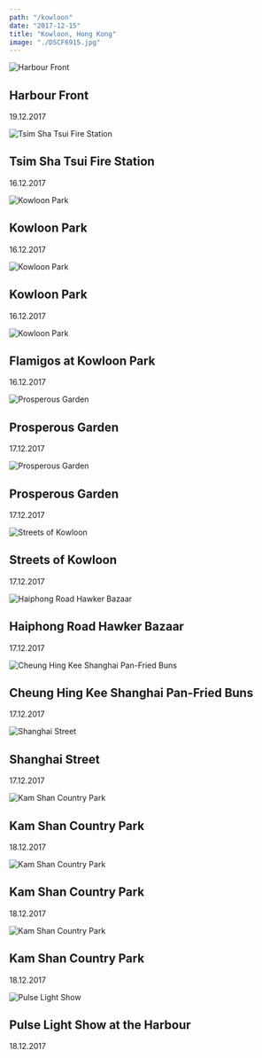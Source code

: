 ```yaml
---
path: "/kowloon"
date: "2017-12-15"
title: "Kowloon, Hong Kong"
image: "./DSCF6915.jpg"
---
```


![Harbour Front](./DSCF6915.jpg)
## Harbour Front
<span class="date">19.12.2017</span>

![Tsim Sha Tsui Fire Station](./DSCF6556.jpg)
## Tsim Sha Tsui Fire Station
<span class="date">16.12.2017</span>

![Kowloon Park](./DSCF6576.jpg)
## Kowloon Park
<span class="date">16.12.2017</span>

![Kowloon Park](./DSCF6573.jpg)
## Kowloon Park
<span class="date">16.12.2017</span>

![Kowloon Park](./DSCF6586.jpg)
## Flamigos at Kowloon Park
<span class="date">16.12.2017</span>

![Prosperous Garden](./DSCF6654.jpg)
## Prosperous Garden
<span class="date">17.12.2017</span>

![Prosperous Garden](./DSCF6668.jpg)
## Prosperous Garden
<span class="date">17.12.2017</span>

![Streets of Kowloon](./DSCF6675.jpg)
## Streets of Kowloon
<span class="date">17.12.2017</span>

![Haiphong Road Hawker Bazaar](./DSCF6734.jpg)
## Haiphong Road Hawker Bazaar
<span class="date">17.12.2017</span>

![Cheung Hing Kee Shanghai Pan-Fried Buns](./DSCF6756.jpg)
## Cheung Hing Kee Shanghai Pan-Fried Buns
<span class="date">17.12.2017</span>

![Shanghai Street](./DSCF6681.jpg)
## Shanghai Street
<span class="date">17.12.2017</span>

![Kam Shan Country Park](./DSCF6806.jpg)
## Kam Shan Country Park
<span class="date">18.12.2017</span>

![Kam Shan Country Park](./DSCF6791.jpg)
## Kam Shan Country Park
<span class="date">18.12.2017</span>

![Kam Shan Country Park](./DSCF6803.jpg)
## Kam Shan Country Park
<span class="date">18.12.2017</span>

![Pulse Light Show](./DSCF6869.jpg)
## Pulse Light Show at the Harbour
<span class="date">18.12.2017</span>